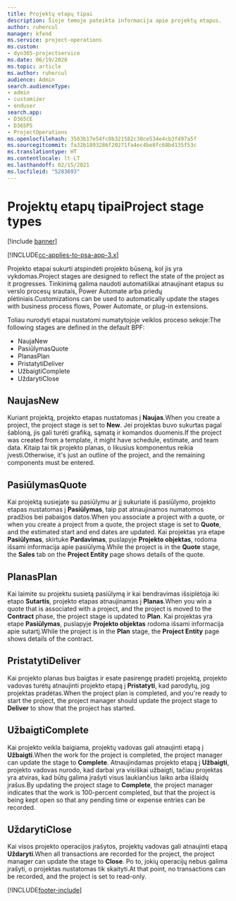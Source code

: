 ```yaml
---
title: Projektų etapų tipai
description: Šioje temoje pateikta informacija apie projektų etapus.
author: ruhercul
manager: kfend
ms.service: project-operations
ms.custom:
- dyn365-projectservice
ms.date: 06/19/2020
ms.topic: article
ms.author: ruhercul
audience: Admin
search.audienceType:
- admin
- customizer
- enduser
search.app:
- D365CE
- D365PS
- ProjectOperations
ms.openlocfilehash: 3503b17e54fc0b321582c30ce534e4cb3f497a5f
ms.sourcegitcommit: fa32b1893286f20271fa4ec4be8fc68bd135f53c
ms.translationtype: HT
ms.contentlocale: lt-LT
ms.lasthandoff: 02/15/2021
ms.locfileid: "5283693"
---
```

# <a name="project-stage-types"></a><span data-ttu-id="a5b73-103">Projektų etapų tipai</span><span class="sxs-lookup"><span data-stu-id="a5b73-103">Project stage types</span></span> 

[!include [banner](../includes/psa-now-project-operations.md)]

[!INCLUDE[cc-applies-to-psa-app-3.x](../includes/cc-applies-to-psa-app-3x.md)]

<span data-ttu-id="a5b73-104">Projekto etapai sukurti atspindėti projekto būseną, kol jis yra vykdomas.</span><span class="sxs-lookup"><span data-stu-id="a5b73-104">Project stages are designed to reflect the state of the project as it progresses.</span></span> <span data-ttu-id="a5b73-105">Tinkinimą galima naudoti automatiškai atnaujinant etapus su verslo procesų srautais, Power Automate arba priedų plėtiniais.</span><span class="sxs-lookup"><span data-stu-id="a5b73-105">Customizations can be used to automatically update the stages with business process flows, Power Automate, or plug-in extensions.</span></span>

<span data-ttu-id="a5b73-106">Toliau nurodyti etapai nustatomi numatytojoje veiklos proceso sekoje:</span><span class="sxs-lookup"><span data-stu-id="a5b73-106">The following stages are defined in the default BPF:</span></span>

- <span data-ttu-id="a5b73-107">Nauja</span><span class="sxs-lookup"><span data-stu-id="a5b73-107">New</span></span>
- <span data-ttu-id="a5b73-108">Pasiūlymas</span><span class="sxs-lookup"><span data-stu-id="a5b73-108">Quote</span></span>
- <span data-ttu-id="a5b73-109">Planas</span><span class="sxs-lookup"><span data-stu-id="a5b73-109">Plan</span></span>
- <span data-ttu-id="a5b73-110">Pristatyti</span><span class="sxs-lookup"><span data-stu-id="a5b73-110">Deliver</span></span>
- <span data-ttu-id="a5b73-111">Užbaigti</span><span class="sxs-lookup"><span data-stu-id="a5b73-111">Complete</span></span>
- <span data-ttu-id="a5b73-112">Uždaryti</span><span class="sxs-lookup"><span data-stu-id="a5b73-112">Close</span></span> 

## <a name="new"></a><span data-ttu-id="a5b73-113">Naujas</span><span class="sxs-lookup"><span data-stu-id="a5b73-113">New</span></span>

<span data-ttu-id="a5b73-114">Kuriant projektą, projekto etapas nustatomas į **Naujas**.</span><span class="sxs-lookup"><span data-stu-id="a5b73-114">When you create a project, the project stage is set to **New**.</span></span> <span data-ttu-id="a5b73-115">Jei projektas buvo sukurtas pagal šabloną, jis gali turėti grafiką, sąmatą ir komandos duomenis.</span><span class="sxs-lookup"><span data-stu-id="a5b73-115">If the project was created from a template, it might have schedule, estimate, and team data.</span></span> <span data-ttu-id="a5b73-116">Kitaip tai tik projekto planas, o likusius komponentus reikia įvesti.</span><span class="sxs-lookup"><span data-stu-id="a5b73-116">Otherwise, it's just an outline of the project, and the remaining components must be entered.</span></span>

## <a name="quote"></a><span data-ttu-id="a5b73-117">Pasiūlymas</span><span class="sxs-lookup"><span data-stu-id="a5b73-117">Quote</span></span>

<span data-ttu-id="a5b73-118">Kai projektą susiejate su pasiūlymu ar jį sukuriate iš pasiūlymo, projekto etapas nustatomas į **Pasiūlymas**, taip pat atnaujinamos numatomos pradžios bei pabaigos datos.</span><span class="sxs-lookup"><span data-stu-id="a5b73-118">When you associate a project with a quote, or when you create a project from a quote, the project stage is set to **Quote**, and the estimated start and end dates are updated.</span></span> <span data-ttu-id="a5b73-119">Kai projektas yra etape **Pasiūlymas**, skirtuke **Pardavimas**, puslapyje **Projekto objektas**, rodoma išsami informacija apie pasiūlymą.</span><span class="sxs-lookup"><span data-stu-id="a5b73-119">While the project is in the **Quote** stage, the **Sales** tab on the **Project Entity** page shows details of the quote.</span></span>

## <a name="plan"></a><span data-ttu-id="a5b73-120">Planas</span><span class="sxs-lookup"><span data-stu-id="a5b73-120">Plan</span></span>

<span data-ttu-id="a5b73-121">Kai laimite su projektu susietą pasiūlymą ir kai bendravimas išsiplėtoja iki etapo **Sutartis**, projekto etapas atnaujinamas į **Planas**.</span><span class="sxs-lookup"><span data-stu-id="a5b73-121">When you win a quote that is associated with a project, and the project is moved to the **Contract** phase, the project stage is updated to **Plan**.</span></span> <span data-ttu-id="a5b73-122">Kai projektas yra etape **Pasiūlymas**, puslapyje **Projekto objektas** rodoma išsami informacija apie sutartį.</span><span class="sxs-lookup"><span data-stu-id="a5b73-122">While the project is in the **Plan** stage, the **Project Entity** page shows details of the contract.</span></span>

## <a name="deliver"></a><span data-ttu-id="a5b73-123">Pristatyti</span><span class="sxs-lookup"><span data-stu-id="a5b73-123">Deliver</span></span>

<span data-ttu-id="a5b73-124">Kai projekto planas bus baigtas ir esate pasirengę pradėti projektą, projekto vadovas turėtų atnaujinti projekto etapą į **Pristatyti**, kad parodytų, jog projektas pradėtas.</span><span class="sxs-lookup"><span data-stu-id="a5b73-124">When the project plan is completed, and you're ready to start the project, the project manager should update the project stage to **Deliver** to show that the project has started.</span></span>

## <a name="complete"></a><span data-ttu-id="a5b73-125">Užbaigti</span><span class="sxs-lookup"><span data-stu-id="a5b73-125">Complete</span></span> 

<span data-ttu-id="a5b73-126">Kai projekto veikla baigiama, projektų vadovas gali atnaujinti etapą į **Užbaigti**.</span><span class="sxs-lookup"><span data-stu-id="a5b73-126">When the work for the project is completed, the project manager can update the stage to **Complete**.</span></span> <span data-ttu-id="a5b73-127">Atnaujindamas projekto etapą į **Užbaigti**, projekto vadovas nurodo, kad darbai yra visiškai užbaigti, tačiau projektas yra atviras, kad būtų galima įrašyti visus laukiančius laiko arba išlaidų įrašus.</span><span class="sxs-lookup"><span data-stu-id="a5b73-127">By updating the project stage to **Complete**, the project manager indicates that the work is 100-percent completed, but that the project is being kept open so that any pending time or expense entries can be recorded.</span></span>

## <a name="close"></a><span data-ttu-id="a5b73-128">Uždaryti</span><span class="sxs-lookup"><span data-stu-id="a5b73-128">Close</span></span>

<span data-ttu-id="a5b73-129">Kai visos projekto operacijos įrašytos, projektų vadovas gali atnaujinti etapą **Uždaryti**.</span><span class="sxs-lookup"><span data-stu-id="a5b73-129">When all transactions are recorded for the project, the project manager can update the stage to **Close**.</span></span> <span data-ttu-id="a5b73-130">Po to, jokių operacijų nebus galima įrašyti, o projektas nustatomas tik skaityti.</span><span class="sxs-lookup"><span data-stu-id="a5b73-130">At that point, no transactions can be recorded, and the project is set to read-only.</span></span>


[!INCLUDE[footer-include](../includes/footer-banner.md)]